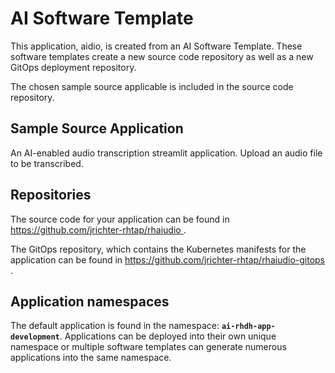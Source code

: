 # AI Software Template

This application, aidio, is created from an AI Software Template. These software templates create a new source code repository as well as a new GitOps deployment repository.

The chosen sample source applicable is included in the source code repository.

## Sample Source Application

An AI-enabled audio transcription streamlit application. Upload an audio file to be transcribed.

## Repositories

The source code for your application can be found in [https://github.com/jrichter-rhtap/rhaiudio ](https://github.com/jrichter-rhtap/rhaiudio ).
 
The GitOps repository, which contains the Kubernetes manifests for the application can be found in 
[https://github.com/jrichter-rhtap/rhaiudio-gitops ](https://github.com/jrichter-rhtap/rhaiudio-gitops ). 

## Application namespaces 

The default application is found in the namespace: **`ai-rhdh-app-development`**. Applications can be deployed into their own unique namespace or multiple software templates can generate numerous applications into the same namespace.